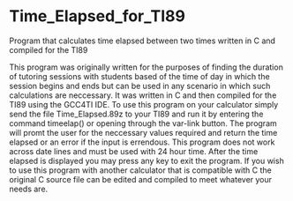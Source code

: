 # Time_Elapsed_for_TI89
Program that calculates time elapsed between two times written in C and compiled for the TI89

This program was originally written for the purposes of finding the duration of tutoring sessions with students based of the time
of day in which the session begins and ends but can be used in any scenario in which such calculations are neccessary. It was
written in C and then compiled for the TI89 using the GCC4TI IDE. To use this program on your calculator simply send the file
Time_Elapsed.89z to your TI89 and run it by entering the command timeelap() or opening through the var-link button. The program
will promt the user for the neccessary values required and return the time elapsed or an error if the input is errendous. This
program does not work across date lines and must be used with 24 hour time. After the time elapsed is displayed you may press any
key to exit the program. If you wish to use this program with another calculator that is compatible with C the original C source
file can be edited and compiled to meet whatever your needs are. 
